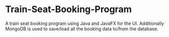 # Train-Seat-Booking-Program
A train seat booking program using Java and JavaFX for the UI. Additionally MongoDB is used to save/load all the booking data to/from the database.
